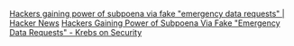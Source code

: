 
[Hackers gaining power of subpoena via fake "emergency data requests" | Hacker News](https://news.ycombinator.com/item?id=30842757)
[Hackers Gaining Power of Subpoena Via Fake "Emergency Data Requests" - Krebs on Security](https://krebsonsecurity.com/2022/03/hackers-gaining-power-of-subpoena-via-fake-emergency-data-requests/)
